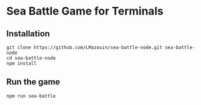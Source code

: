 # Sea Battle Game for Terminals

## Installation

```
git clone https://github.com/LMazouin/sea-battle-node.git sea-battle-node
cd sea-battle-node
npm install
```

## Run the game

`npm run sea-battle`
